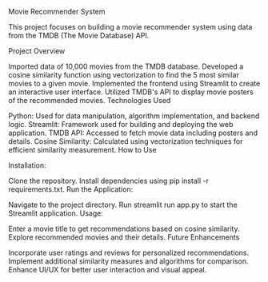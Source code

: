 Movie Recommender System

This project focuses on building a movie recommender system using data from the TMDB (The Movie Database) API.

Project Overview

Imported data of 10,000 movies from the TMDB database.
Developed a cosine similarity function using vectorization to find the 5 most similar movies to a given movie.
Implemented the frontend using Streamlit to create an interactive user interface.
Utilized TMDB's API to display movie posters of the recommended movies.
Technologies Used

Python: Used for data manipulation, algorithm implementation, and backend logic.
Streamlit: Framework used for building and deploying the web application.
TMDB API: Accessed to fetch movie data including posters and details.
Cosine Similarity: Calculated using vectorization techniques for efficient similarity measurement.
How to Use

Installation:

Clone the repository.
Install dependencies using pip install -r requirements.txt.
Run the Application:

Navigate to the project directory.
Run streamlit run app.py to start the Streamlit application.
Usage:

Enter a movie title to get recommendations based on cosine similarity.
Explore recommended movies and their details.
Future Enhancements

Incorporate user ratings and reviews for personalized recommendations.
Implement additional similarity measures and algorithms for comparison.
Enhance UI/UX for better user interaction and visual appeal.
